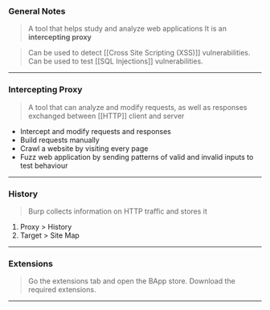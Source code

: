
### General Notes

> A tool that helps study and analyze web applications
> It is an **intercepting proxy**

> Can be used to detect [[Cross Site Scripting (XSS)]] vulnerabilities.
> Can be used to test [[SQL Injections]] vulnerabilities.
___

### Intercepting Proxy

 > A tool that can analyze and modify requests, as well as responses exchanged between [[HTTP]] client and server
 
* Intercept and modify requests and responses
* Build requests manually
* Crawl a website by visiting every page
* Fuzz web application by sending patterns of valid and invalid inputs to test behaviour

---

### History

> Burp collects information on HTTP traffic and stores it
1. Proxy > History
2. Target > Site Map

---

### Extensions

> Go the extensions tab and open the BApp store.
> Download the required extensions.

---
